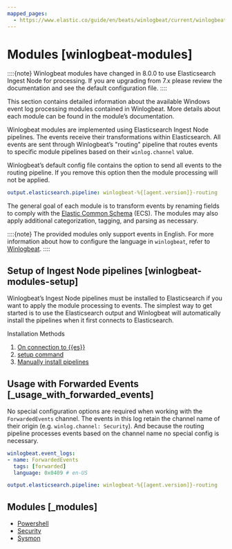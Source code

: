 ```yaml
---
mapped_pages:
  - https://www.elastic.co/guide/en/beats/winlogbeat/current/winlogbeat-modules.html
---
```


# Modules [winlogbeat-modules]

::::{note}
Winlogbeat modules have changed in 8.0.0 to use Elasticsearch Ingest Node for processing. If you are upgrading from 7.x please review the documentation and see the default configuration file.
::::


This section contains detailed information about the available Windows event log processing modules contained in Winlogbeat. More details about each module can be found in the module’s documentation.

Winlogbeat modules are implemented using Elasticsearch Ingest Node pipelines. The events receive their transformations within Elasticsearch. All events are sent through Winlogbeat’s "routing" pipeline that routes events to specific module pipelines based on their `winlog.channel` value.

Winlogbeat’s default config file contains the option to send all events to the routing pipeline. If you remove this option then the module processing will not be applied.

```yaml
output.elasticsearch.pipeline: winlogbeat-%{[agent.version]}-routing
```

The general goal of each module is to transform events by renaming fields to comply with the [Elastic Common Schema](ecs://reference/index.md) (ECS). The modules may also apply additional categorization, tagging, and parsing as necessary.

::::{note}
The provided modules only support events in English. For more information about how to configure the language in `winlogbeat`, refer to [Winlogbeat](/reference/winlogbeat/configuration-winlogbeat-options.md).
::::



## Setup of Ingest Node pipelines [winlogbeat-modules-setup]

Winlogbeat’s Ingest Node pipelines must be installed to Elasticsearch if you want to apply the module processing to events. The simplest way to get started is to use the Elasticsearch output and Winlogbeat will automatically install the pipelines when it first connects to Elasticsearch.

Installation Methods

1. [On connection to {{es}}](/reference/winlogbeat/load-ingest-pipelines.md#winlogbeat-load-pipeline-auto)
2. [setup command](/reference/winlogbeat/load-ingest-pipelines.md#winlogbeat-load-pipeline-setup)
3. [Manually install pipelines](/reference/winlogbeat/load-ingest-pipelines.md#winlogbeat-load-pipeline-manual)


## Usage with Forwarded Events [_usage_with_forwarded_events]

No special configuration options are required when working with the `ForwardedEvents` channel. The events in this log retain the channel name of their origin (e.g. `winlog.channel: Security`). And because the routing pipeline processes events based on the channel name no special config is necessary.

```yaml
winlogbeat.event_logs:
- name: ForwardedEvents
  tags: [forwarded]
  language: 0x0409 # en-US

output.elasticsearch.pipeline: winlogbeat-%{[agent.version]}-routing
```


## Modules [_modules]

* [Powershell](/reference/winlogbeat/winlogbeat-module-powershell.md)
* [Security](/reference/winlogbeat/winlogbeat-module-security.md)
* [Sysmon](/reference/winlogbeat/winlogbeat-module-sysmon.md)
